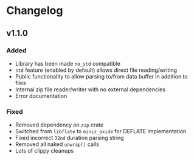 # Changelog

## v1.1.0

### Added

* Library has been made `no_std` compatible
* `std` feature (enabled by default) allows direct file reading/writing
* Public functionality to allow parsing to/from data buffer in addition to files
* Internal zip file reader/writer with no external dependencies
* Error documentation

### Fixed

* Removed dependency on `zip` crate
* Switched from `libflate` to `miniz_oxide` for DEFLATE implementation
* Fixed incorrect `32nd` duration parsing string
* Removed all naked `unwrap()` calls
* Lots of clippy cleanups
